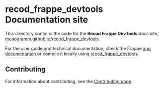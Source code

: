# **recod_frappe_devtools** Documentation site

This directory contains the code for the **Recod Frappe DevTools** docs site, [monogramm.github.io/recod_frappe_devtools](https://monogramm.github.io/recod_frappe_devtools).

For the user guide and technical documentation, check the Frappe [app documentation](https://github.com/Monogramm/recod_frappe_devtools/blob/master/recod_frappe_devtools/docs) or compile it locally using [recod_frappe_devtools](https://github.com/Monogramm/recod_frappe_devtools).

## Contributing

For information about contributing, see the [Contributing page](https://github.com/Monogramm/recod_frappe_devtools/blob/master/CONTRIBUTING.md).
